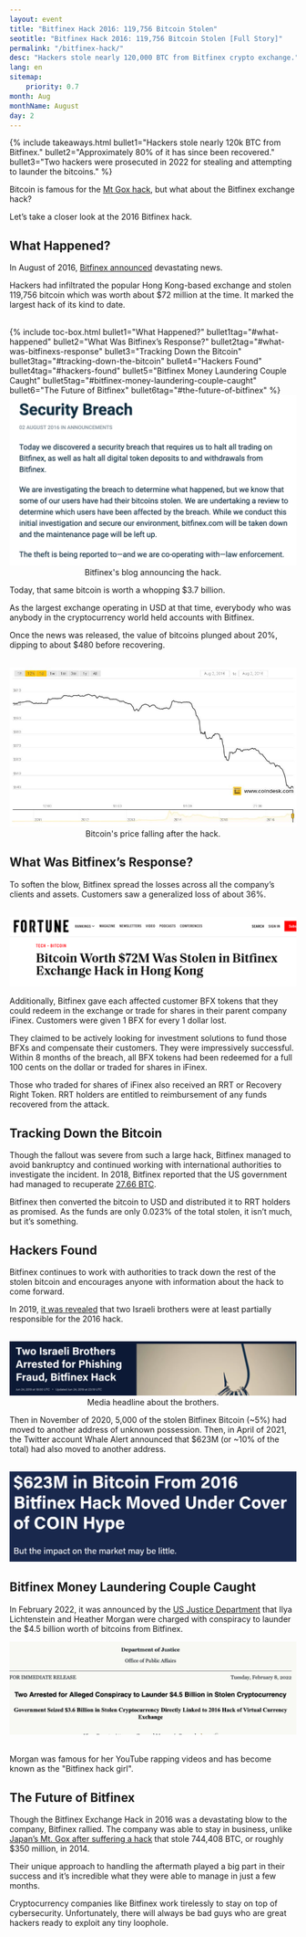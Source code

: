 ```yaml
---
layout: event
title: "Bitfinex Hack 2016: 119,756 Bitcoin Stolen"
seotitle: "Bitfinex Hack 2016: 119,756 Bitcoin Stolen [Full Story]"
permalink: "/bitfinex-hack/"
desc: "Hackers stole nearly 120,000 BTC from Bitfinex crypto exchange." 
lang: en
sitemap:
    priority: 0.7
month: Aug
monthName: August
day: 2
---
```


{% include takeaways.html 
bullet1="Hackers stole nearly 120k BTC from Bitfinex." 
bullet2="Approximately 80% of it has since been recovered." 
bullet3="Two hackers were prosecuted in 2022 for stealing and attempting to launder the bitcoins." 
%}

Bitcoin is famous for the [Mt Gox hack](/mt-gox-hack/), but what about the Bitfinex exchange hack? 

Let’s take a closer look at the 2016 Bitfinex hack.

## What Happened?

In August of 2016, [Bitfinex announced](https://blog.bitfinex.com/announcements/security-breach/) devastating news. 

Hackers had infiltrated the popular Hong Kong-based exchange and stolen 119,756 bitcoin which was worth about $72 million at the time. It marked the largest hack of its kind to date. 

<br>
{% include toc-box.html 
bullet1="What Happened?" bullet1tag="#what-happened" 
bullet2="What Was Bitfinex’s Response?" bullet2tag="#what-was-bitfinexs-response" 
bullet3="Tracking Down the Bitcoin" bullet3tag="#tracking-down-the-bitcoin" 
bullet4="Hackers Found" bullet4tag="#hackers-found" 
bullet5="Bitfinex Money Laundering Couple Caught" bullet5tag="#bitfinex-money-laundering-couple-caught" 
bullet6="The Future of Bitfinex" bullet6tag="#the-future-of-bitfinex" 
%}


<br>
<center><img alt="bitfinex hack blog post" src="/assets/img/hacks/post.png" />
<div class="kb-helper">Bitfinex's blog announcing the hack.</div>
</center>

Today, that same bitcoin is worth a whopping $3.7 billion.

As the largest exchange operating in USD at that time, everybody who was anybody in the cryptocurrency world held accounts with Bitfinex.

Once the news was released, the value of bitcoins plunged about 20%, dipping to about $480 before recovering.

<br>
<center><img alt="bitcoin price after binance hack" src="/assets/img/hacks/price.jpeg" />
<div class="kb-helper">Bitcoin's price falling after the hack.</div>
</center>

## What Was Bitfinex’s Response?

To soften the blow, Bitfinex spread the losses across all the company’s clients and assets. Customers saw a generalized loss of about 36%.


<br>
<center><img alt="binance hack headline 72 million stolen" src="/assets/img/hacks/72.png" />
</center>


Additionally, Bitfinex gave each affected customer BFX tokens that they could redeem in the exchange or trade for shares in their parent company iFinex. Customers were given 1 BFX for every 1 dollar lost.

They claimed to be actively looking for investment solutions to fund those BFXs and compensate their customers. They were impressively successful. Within 8 months of the breach, all BFX tokens had been redeemed for a full 100 cents on the dollar or traded for shares in iFinex.

Those who traded for shares of iFinex also received an RRT or Recovery Right Token. RRT holders are entitled to reimbursement of any funds recovered from the attack.

## Tracking Down the Bitcoin

Though the fallout was severe from such a large hack, Bitfinex managed to avoid bankruptcy and continued working with international authorities to investigate the incident. In 2018, Bitfinex reported that the US government had managed to recuperate [27.66 BTC](https://www.reuters.com/article/us-crypto-currencies-bitfinex/u-s-returns-to-bitfinex-exchange-fraction-of-bitcoin-stolen-in-2016-heist-idUSKCN1QE11S).

Bitfinex then converted the bitcoin to USD and distributed it to RRT holders as promised. As the funds are only 0.023% of the total stolen, it isn’t much, but it’s something.

## Hackers Found

Bitfinex continues to work with authorities to track down the rest of the stolen bitcoin and encourages anyone with information about the hack to come forward.

In 2019, [it was revealed](https://www.yahoo.com/video/report-two-israeli-brothers-arrested-172600983.html) that two Israeli brothers were at least partially responsible for the 2016 hack. 

<br>
<center><img alt="bitfinex Israeli brother hackers" src="/assets/img/hacks/bros.png" />
<div class="kb-helper">Media headline about the brothers.</div>
</center>

Then in November of 2020, 5,000 of the stolen Bitfinex Bitcoin (~5%) had moved to another address of unknown possession. Then, in April of 2021, the Twitter account Whale Alert announced that $623M (or ~10% of the total) had also moved to another address.  

<br>
<center><img class="box-shadow" alt="bitfinex coins move in april 2021" src="/assets/img/hacks/bitfinexcoins.png" />
</center>

## Bitfinex Money Laundering Couple Caught

In February 2022, it was announced by the [US Justice Department](https://www.justice.gov/opa/pr/two-arrested-alleged-conspiracy-launder-45-billion-stolen-cryptocurrency) that Ilya Lichtenstein and Heather Morgan were charged with conspiracy to launder the $4.5 billion worth of bitcoins from Bitfinex. 

<center><img class="box-shadow" alt="bitfinex hack girl" src="/assets/img/hacks/justice.png" />
</center><br>
  
Morgan was famous for her YouTube rapping videos and has become known as the "Bitfinex hack girl".   

## The Future of Bitfinex

Though the Bitfinex Exchange Hack in 2016 was a devastating blow to the company, Bitfinex rallied. The company was able to stay in business, unlike [Japan’s Mt. Gox after suffering a hack](/mt-gox-hack/) that stole 744,408 BTC, or roughly $350 million, in 2014.

Their unique approach to handling the aftermath played a big part in their success and it’s incredible what they were able to manage in just a few months.

Cryptocurrency companies like Bitfinex work tirelessly to stay on top of cybersecurity. Unfortunately, there will always be bad guys who are great hackers ready to exploit any tiny loophole.
